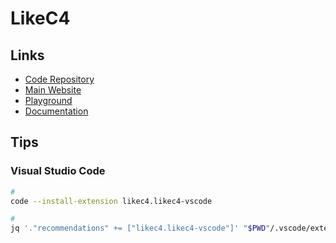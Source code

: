 # LikeC4

## Links

- [Code Repository](https://github.com/likec4/likec4)
- [Main Website](https://likec4.dev)
- [Playground](https://likec4.dev/playground)
- [Documentation](https://likec4.dev/docs)

## Tips

### Visual Studio Code

```sh
#
code --install-extension likec4.likec4-vscode

#
jq '."recommendations" += ["likec4.likec4-vscode"]' "$PWD"/.vscode/extensions.json | sponge "$PWD"/.vscode/extensions.json
```

